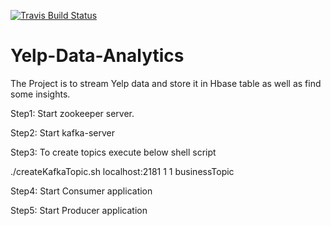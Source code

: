 [![Travis Build Status](https://travis-ci.org/manug25/Yelp-Data-Analytics.svg?branch=master)](https://travis-ci.org/manug25/Yelp-Data-Analytics)
# Yelp-Data-Analytics
The Project is to stream Yelp data and store it in Hbase table as well as find some insights.

Step1: Start zookeeper server.

Step2: Start kafka-server

Step3: To create topics execute below shell script

./createKafkaTopic.sh localhost:2181 1 1 businessTopic

Step4: Start Consumer application

Step5: Start Producer application

